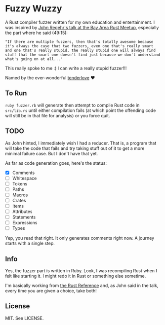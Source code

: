 # Fuzzy Wuzzy

A Rust compiler fuzzer written for my own education and entertainment. I was inspired by [John Regehr's talk at the Bay Area Rust Meetup](https://air.mozilla.org/rust-meetup-may-2014/), especially the part where he said (49:15):

```
"If there are multiple fuzzers, then that's totally awesome because it's always the case that two fuzzers, even one that's really smart and one that's really stupid, the really stupid one will always find stuff that the smart one doesn't find just because we don't understand what's going on at all..."
```

This really spoke to me :) I can write a really stupid fuzzer!!!

Named by the ever-wonderful [tenderlove](https://twitter.com/tenderlove/status/554078018440687616) :heart:

## To Run

`ruby fuzzer.rb` will generate then attempt to compile Rust code in `src/lib.rs` until either compilation fails (at which point the offending code will still be in that file for analysis) or you force quit.

## TODO

As John hinted, I immediately wish I had a reducer. That is, a program that will take the code that fails and try taking stuff out of it to get a more minimal failure case. But I don't have that yet.

As far as code generation goes, here's the status:

- [x] Comments
- [ ] Whitespace
- [ ] Tokens
- [ ] Paths
- [ ] Macros
- [ ] Crates
- [ ] Items
- [ ] Attributes
- [ ] Statements
- [ ] Expressions
- [ ] Types

Yep, you read that right. It only generates comments right now. A journey starts with a single step.

## Info

Yes, the fuzzer part is written in Ruby. Look, I was recompiling Rust when I felt like starting it. I might redo it in Rust or something else sometime.

I'm basically working from [the Rust Reference](http://doc.rust-lang.org/reference.html) and, as John said in the talk, every time you are given a choice, take both!

## License

MIT. See LICENSE.


